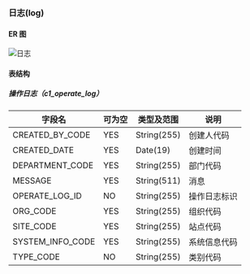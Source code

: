 
### 日志(log)

#### ER 图

![日志](log.png)

#### 表结构

##### 操作日志（c1_operate_log）

字段名|可为空|类型及范围|说明
---|---|---|---
CREATED_BY_CODE|YES|String(255)|创建人代码
CREATED_DATE|YES|Date(19)|创建时间
DEPARTMENT_CODE|YES|String(255)|部门代码
MESSAGE|YES|String(511)|消息
OPERATE_LOG_ID|NO|String(255)|操作日志标识
ORG_CODE|YES|String(255)|组织代码
SITE_CODE|YES|String(255)|站点代码
SYSTEM_INFO_CODE|YES|String(255)|系统信息代码
TYPE_CODE|NO|String(255)|类别代码

